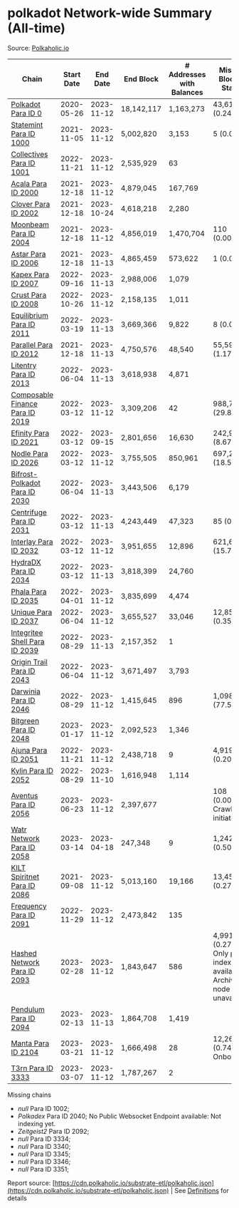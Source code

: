 # polkadot Network-wide Summary (All-time)

Source: [Polkaholic.io](https://polkaholic.io)


| Chain            | Start Date | End Date | End Block | # Addresses with Balances | Missing Blocks / Status |
| ---------------- | ---------- | ---------| --------- | ------------------------- | ----------------------- |
| [Polkadot Para ID 0](/polkadot/0-polkadot) | 2020-05-26 | 2023-11-12 | 18,142,117 |  1,163,273 | 43,610 (0.24%)  |
| [Statemint Para ID 1000](/polkadot/1000-statemint) | 2021-11-05 | 2023-11-12 | 5,002,820 |  3,153 | 5 (0.00%)  |
| [Collectives Para ID 1001](/polkadot/1001-collectives) | 2022-11-21 | 2023-11-12 | 2,535,929 |  63 |    |
| [Acala Para ID 2000](/polkadot/2000-acala) | 2021-12-18 | 2023-11-12 | 4,879,045 |  167,769 |    |
| [Clover Para ID 2002](/polkadot/2002-clover) | 2021-12-18 | 2023-10-24 | 4,618,218 |  2,280 |    |
| [Moonbeam Para ID 2004](/polkadot/2004-moonbeam) | 2021-12-18 | 2023-11-12 | 4,856,019 |  1,470,704 | 110 (0.00%)  |
| [Astar Para ID 2006](/polkadot/2006-astar) | 2021-12-18 | 2023-11-13 | 4,865,459 |  573,622 | 1 (0.00%)  |
| [Kapex Para ID 2007](/polkadot/2007-kapex) | 2022-09-16 | 2023-11-13 | 2,988,006 |  1,079 |    |
| [Crust Para ID 2008](/polkadot/2008-crust) | 2022-10-26 | 2023-11-12 | 2,158,135 |  1,011 |    |
| [Equilibrium Para ID 2011](/polkadot/2011-equilibrium) | 2022-03-19 | 2023-11-13 | 3,669,366 |  9,822 | 8 (0.00%)  |
| [Parallel Para ID 2012](/polkadot/2012-parallel) | 2021-12-18 | 2023-11-13 | 4,750,576 |  48,540 | 55,597 (1.17%)  |
| [Litentry Para ID 2013](/polkadot/2013-litentry) | 2022-06-04 | 2023-11-13 | 3,618,938 |  4,871 |    |
| [Composable Finance Para ID 2019](/polkadot/2019-composable) | 2022-03-12 | 2023-11-12 | 3,309,206 |  42 | 988,737 (29.88%)  |
| [Efinity Para ID 2021](/polkadot/2021-efinity) | 2022-03-12 | 2023-09-15 | 2,801,656 |  16,630 | 242,949 (8.67%)  |
| [Nodle Para ID 2026](/polkadot/2026-nodle) | 2022-03-12 | 2023-11-12 | 3,755,505 |  850,961 | 697,251 (18.57%)  |
| [Bifrost-Polkadot Para ID 2030](/polkadot/2030-bifrost-dot) | 2022-06-04 | 2023-11-13 | 3,443,506 |  6,179 |    |
| [Centrifuge Para ID 2031](/polkadot/2031-centrifuge) | 2022-03-12 | 2023-11-13 | 4,243,449 |  47,323 | 85 (0.00%)  |
| [Interlay Para ID 2032](/polkadot/2032-interlay) | 2022-03-12 | 2023-11-12 | 3,951,655 |  12,896 | 621,626 (15.73%)  |
| [HydraDX Para ID 2034](/polkadot/2034-hydradx) | 2022-03-12 | 2023-11-13 | 3,818,399 |  24,760 |    |
| [Phala Para ID 2035](/polkadot/2035-phala) | 2022-04-01 | 2023-11-12 | 3,835,699 |  4,474 |    |
| [Unique Para ID 2037](/polkadot/2037-unique) | 2022-06-04 | 2023-11-12 | 3,655,527 |  33,046 | 12,857 (0.35%)  |
| [Integritee Shell Para ID 2039](/polkadot/2039-integritee-shell) | 2022-08-29 | 2023-11-13 | 2,157,352 |  1 |    |
| [Origin Trail Para ID 2043](/polkadot/2043-origintrail) | 2022-06-04 | 2023-11-12 | 3,671,497 |  3,793 |    |
| [Darwinia Para ID 2046](/polkadot/2046-darwinia) | 2022-08-29 | 2023-11-12 | 1,415,645 |  896 | 1,098,047 (77.57%)  |
| [Bitgreen Para ID 2048](/polkadot/2048-bitgreen) | 2023-01-17 | 2023-11-12 | 2,092,523 |  1,346 |    |
| [Ajuna Para ID 2051](/polkadot/2051-ajuna) | 2022-11-21 | 2023-11-12 | 2,438,718 |  9 | 4,919 (0.20%)  |
| [Kylin Para ID 2052](/polkadot/2052-kylin) | 2022-08-29 | 2023-11-10 | 1,616,948 |  1,114 |    |
| [Aventus Para ID 2056](/polkadot/2056-aventus) | 2023-06-23 | 2023-11-12 | 2,397,677 |   | 108 (0.00%) Crawling initiated |
| [Watr Network Para ID 2058](/polkadot/2058-watr) | 2023-03-14 | 2023-04-18 | 247,348 |  9 | 1,242 (0.50%)  |
| [KILT Spiritnet Para ID 2086](/polkadot/2086-kilt) | 2021-09-08 | 2023-11-12 | 5,013,160 |  19,166 | 13,454 (0.27%)  |
| [Frequency Para ID 2091](/polkadot/2091-frequency) | 2022-11-29 | 2023-11-12 | 2,473,842 |  135 |    |
| [Hashed Network Para ID 2093](/polkadot/2093-hashed) | 2023-02-28 | 2023-11-12 | 1,843,647 |  586 | 4,991 (0.27%) Only partial index available: Archive node unavailable |
| [Pendulum Para ID 2094](/polkadot/2094-pendulum) | 2023-02-13 | 2023-11-13 | 1,864,708 |  1,419 |    |
| [Manta Para ID 2104](/polkadot/2104-manta) | 2023-03-21 | 2023-11-12 | 1,666,498 |  28 | 12,262 (0.74%) Onboarding |
| [T3rn Para ID 3333](/polkadot/3333-t3rn) | 2023-03-07 | 2023-11-12 | 1,787,267 |  2 |    |

Missing chains


* *null* Para ID 1002; 
* *Polkadex* Para ID 2040; No Public Websocket Endpoint available: Not indexing yet.
* *Zeitgeist2* Para ID 2092; 
* *null* Para ID 3334; 
* *null* Para ID 3340; 
* *null* Para ID 3345; 
* *null* Para ID 3346; 
* *null* Para ID 3351; 

Report source: [https://cdn.polkaholic.io/substrate-etl/polkaholic.json](https://cdn.polkaholic.io/substrate-etl/polkaholic.json) | See [Definitions](/DEFINITIONS.md) for details
